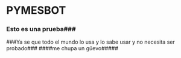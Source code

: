 # PYMESBOT
### Esto es una prueba###
###Ya se que todo el mundo lo usa y lo sabe usar y no necesita ser probado###
####me chupa un güevo#####
